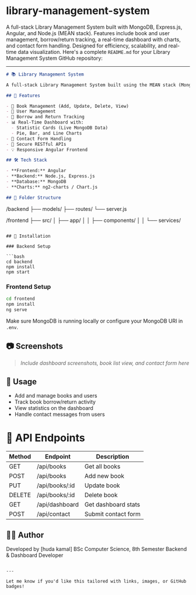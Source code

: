# library-management-system
A full-stack Library Management System built with MongoDB, Express.js, Angular, and Node.js (MEAN stack). Features include book and user management, borrow/return tracking, a real-time dashboard with charts, and contact form handling. Designed for efficiency, scalability, and real-time data visualization.
Here's a complete `README.md` for your Library Management System GitHub repository:

---

```markdown
# 📚 Library Management System

A full-stack Library Management System built using the MEAN stack (MongoDB, Express.js, Angular, and Node.js). This application is designed to manage books, users, borrow/return operations, and user contact forms efficiently, while offering a responsive and dynamic dashboard with real-time data visualization.

## 🚀 Features

- 📖 Book Management (Add, Update, Delete, View)
- 👤 User Management
- 🔄 Borrow and Return Tracking
- 📊 Real-Time Dashboard with:
  - Statistic Cards (Live MongoDB Data)
  - Pie, Bar, and Line Charts
- 📩 Contact Form Handling
- 🔐 Secure RESTful APIs
- 💡 Responsive Angular Frontend

## 🛠️ Tech Stack

- **Frontend:** Angular
- **Backend:** Node.js, Express.js
- **Database:** MongoDB
- **Charts:** ng2-charts / Chart.js

## 📁 Folder Structure

```

/backend
├── models/
├── routes/
└── server.js

/frontend
├── src/
│   ├── app/
│   │   ├── components/
│   │   └── services/

````

## 🧰 Installation

### Backend Setup

```bash
cd backend
npm install
npm start
````

### Frontend Setup

```bash
cd frontend
npm install
ng serve
```

Make sure MongoDB is running locally or configure your MongoDB URI in `.env`.

## 📷 Screenshots

> *Include dashboard screenshots, book list view, and contact form here*

## 📌 Usage

* Add and manage books and users
* Track book borrow/return activity
* View statistics on the dashboard
* Handle contact messages from users
# 📄 API Endpoints

| Method | Endpoint        | Description         |
| ------ | --------------- | ------------------- |
| GET    | /api/books      | Get all books       |
| POST   | /api/books      | Add new book        |
| PUT    | /api/books/\:id | Update book         |
| DELETE | /api/books/\:id | Delete book         |
| GET    | /api/dashboard  | Get dashboard stats |
| POST   | /api/contact    | Submit contact form |

## 👨‍💻 Author

Developed by \[huda kamal]
BSc Computer Science, 8th Semester
Backend & Dashboard Developer


```

---

Let me know if you'd like this tailored with links, images, or GitHub badges!
```
